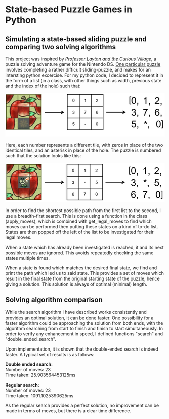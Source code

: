 # State-based Puzzle Games in Python
## Simulating a state-based sliding puzzle and comparing two solving algorithms

This  project was inspired by [*Professor Layton and the Curious Village*](https://en.wikipedia.org/wiki/Professor_Layton_and_the_Curious_Village "Wikipedia"), a puzzle solving adventure game for the Nintendo DS. [One particular puzzle](https://layton.fandom.com/wiki/Puzzle:A_Worm%27s_Dream "Layton Wiki") involves completing a rather difficult sliding-puzzle, and makes for an intersting python excercise. For my python code, I decided to represent it in the form of a list (in a class, with other things such as width, previous state and the index of the hole) such that:

![Starting Puzzle](/wormpuzzlegraphic.png)

Here, each number represents a different tile, with zeros in place of the two identical tiles, and an asterisk in place of the hole. The puzzle is numbered such that the solution looks like this:

![Puzzle Solution](/wormsolutiongraphic.png)

In order to find the shortest possible path from the first list to the second, I use a breadth-first search. This is done using a function in the class (apply_moves), which is combined with get_legal_moves to find which moves can be performed then putting these states on a kind of to-do list. States are then popped off the left of the list to be investigated for their legal moves.

When a state which has already been investigated is reached, it and its next possible moves are ignored. This avoids repeatedly checking the same states multiple times.

When a state is found which matches the desired final state, we find and print the path which led us to said state. This provides a set of moves which result in the final state from the original starting state of the puzzle, hence giving a solution. This solution is always of optimal (minimal) length.

## Solving algorithm comparison

While the search algorithm I have described works consistently and provides an optimal solution, it can be done faster. One possibility for a faster algorithm could be approaching the solution from both ends, with the algorithm searching from start to finish and finish to start simultaneously. In order to verify any enhancement in speed, I defined functions "search" and "double_ended_search". 

Upon implementation, it is shown that the double-ended search is indeed faster. A typical set of results is as follows:

**Double ended search:**      
Number of moves: 23       
Time taken: 25.903564453125ms         

**Regular search:**      
Number of moves: 23    
Time taken: 1091.1025390625ms        

As the regular search provides a perfect solution, no improvement can be made in terms of moves, but there is a clear time difference.
